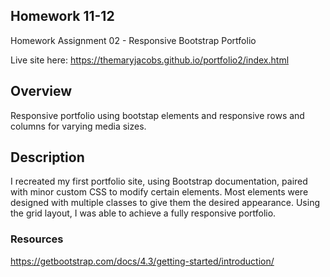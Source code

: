 ## Homework 11-12
Homework Assignment 02 - Responsive Bootstrap Portfolio

Live site here:
https://themaryjacobs.github.io/portfolio2/index.html

## Overview
Responsive portfolio using bootstap elements and responsive rows and columns for varying media sizes. 

## Description
I recreated my first portfolio site, using Bootstrap documentation, paired with minor custom CSS to modify certain elements. Most elements were designed with multiple classes to give them the desired appearance. Using the grid layout, I was able to achieve a fully responsive portfolio. 

### Resources 
https://getbootstrap.com/docs/4.3/getting-started/introduction/




